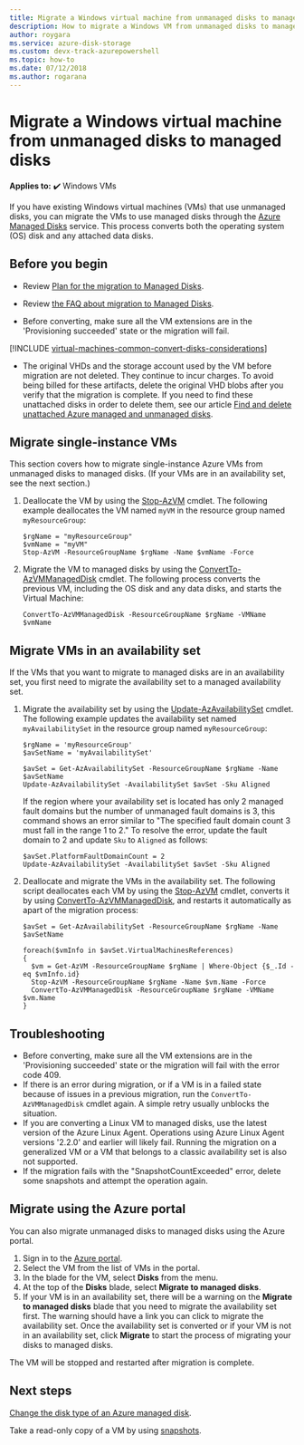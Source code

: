 ```yaml
---
title: Migrate a Windows virtual machine from unmanaged disks to managed disks
description: How to migrate a Windows VM from unmanaged disks to managed disks by using PowerShell in the Resource Manager deployment model
author: roygara
ms.service: azure-disk-storage
ms.custom: devx-track-azurepowershell
ms.topic: how-to
ms.date: 07/12/2018
ms.author: rogarana
---
```


# Migrate a Windows virtual machine from unmanaged disks to managed disks

**Applies to:** :heavy_check_mark: Windows VMs 

If you have existing Windows virtual machines (VMs) that use unmanaged disks, you can migrate the VMs to use managed disks through the [Azure Managed Disks](../managed-disks-overview.md) service. This process converts both the operating system (OS) disk and any attached data disks.


## Before you begin


* Review [Plan for the migration to Managed Disks](on-prem-to-azure.md#plan-for-the-migration-to-managed-disks).

* Review [the FAQ about migration to Managed Disks](../faq-for-disks.yml).

* Before converting, make sure all the VM extensions are in the 'Provisioning succeeded' state or the migration will fail.

[!INCLUDE [virtual-machines-common-convert-disks-considerations](../../../includes/virtual-machines-common-convert-disks-considerations.md)]

* The original VHDs and the storage account used by the VM before migration are not deleted. They continue to incur charges. To avoid being billed for these artifacts, delete the original VHD blobs after you verify that the migration is complete. If you need to find these unattached disks in order to delete them, see our article [Find and delete unattached Azure managed and unmanaged disks](find-unattached-disks.md).


## Migrate single-instance VMs
This section covers how to migrate single-instance Azure VMs from unmanaged disks to managed disks. (If your VMs are in an availability set, see the next section.) 

1. Deallocate the VM by using the [Stop-AzVM](/powershell/module/az.compute/stop-azvm) cmdlet. The following example deallocates the VM named `myVM` in the resource group named `myResourceGroup`: 

   ```azurepowershell-interactive
   $rgName = "myResourceGroup"
   $vmName = "myVM"
   Stop-AzVM -ResourceGroupName $rgName -Name $vmName -Force
   ```

2. Migrate the VM to managed disks by using the [ConvertTo-AzVMManagedDisk](/powershell/module/az.compute/convertto-azvmmanageddisk) cmdlet. The following process converts the previous VM, including the OS disk and any data disks, and starts the Virtual Machine:

   ```azurepowershell-interactive
   ConvertTo-AzVMManagedDisk -ResourceGroupName $rgName -VMName $vmName
   ```



## Migrate VMs in an availability set

If the VMs that you want to migrate to managed disks are in an availability set, you first need to migrate the availability set to a managed availability set.

1. Migrate the availability set by using the [Update-AzAvailabilitySet](/powershell/module/az.compute/update-azavailabilityset) cmdlet. The following example updates the availability set named `myAvailabilitySet` in the resource group named `myResourceGroup`:

   ```azurepowershell-interactive
   $rgName = 'myResourceGroup'
   $avSetName = 'myAvailabilitySet'

   $avSet = Get-AzAvailabilitySet -ResourceGroupName $rgName -Name $avSetName
   Update-AzAvailabilitySet -AvailabilitySet $avSet -Sku Aligned 
   ```

   If the region where your availability set is located has only 2 managed fault domains but the number of unmanaged fault domains is 3, this command shows an error similar to "The specified fault domain count 3 must fall in the range 1 to 2." To resolve the error, update the fault domain to 2 and update `Sku` to `Aligned` as follows:

   ```azurepowershell-interactive
   $avSet.PlatformFaultDomainCount = 2
   Update-AzAvailabilitySet -AvailabilitySet $avSet -Sku Aligned
   ```

2. Deallocate and migrate the VMs in the availability set. The following script deallocates each VM by using the [Stop-AzVM](/powershell/module/az.compute/stop-azvm) cmdlet, converts it by using [ConvertTo-AzVMManagedDisk](/powershell/module/az.compute/convertto-azvmmanageddisk), and restarts it automatically as apart of the migration process:

   ```azurepowershell-interactive
   $avSet = Get-AzAvailabilitySet -ResourceGroupName $rgName -Name $avSetName

   foreach($vmInfo in $avSet.VirtualMachinesReferences)
   {
     $vm = Get-AzVM -ResourceGroupName $rgName | Where-Object {$_.Id -eq $vmInfo.id}
     Stop-AzVM -ResourceGroupName $rgName -Name $vm.Name -Force
     ConvertTo-AzVMManagedDisk -ResourceGroupName $rgName -VMName $vm.Name
   }
   ```


## Troubleshooting

- Before converting, make sure all the VM extensions are in the 'Provisioning succeeded' state or the migration will fail with the error code 409.
- If there is an error during migration, or if a VM is in a failed state because of issues in a previous migration, run the `ConvertTo-AzVMManagedDisk` cmdlet again. A simple retry usually unblocks the situation.
- If you are converting a Linux VM to managed disks, use the latest version of the Azure Linux Agent. Operations using Azure Linux Agent versions '2.2.0' and earlier will likely fail. Running the migration on a generalized VM or a VM that belongs to a classic availability set is also not supported.
- If the migration fails with the "SnapshotCountExceeded" error, delete some snapshots and attempt the operation again.


## Migrate using the Azure portal

You can also migrate unmanaged disks to managed disks using the Azure portal.

1. Sign in to the [Azure portal](https://portal.azure.com).
2. Select the VM from the list of VMs in the portal.
3. In the blade for the VM, select **Disks** from the menu.
4. At the top of the **Disks** blade, select **Migrate to managed disks**.
5. If your VM is in an availability set, there will be a warning on the **Migrate to managed disks** blade that you need to migrate the availability set first. The warning should have a link you can click to migrate the availability set. Once the availability set is converted or if your VM is not in an availability set, click **Migrate** to start the process of migrating your disks to managed disks.

The VM will be stopped and restarted after migration is complete.

## Next steps

[Change the disk type of an Azure managed disk](../disks-convert-types.md).

Take a read-only copy of a VM by using [snapshots](snapshot-copy-managed-disk.md).
